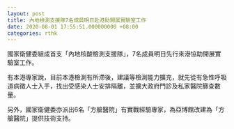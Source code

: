 ```yaml
---
layout: post
title: 內地檢測支援隊7名成員明日赴港助開展實驗室工作
date: 2020-08-01 17:55:51.000000000 +08:00
categories: rthk
---
```


國家衛健委組成首支「內地核酸檢測支援隊」，7名成員明日先行來港協助開展實驗室工作。

有本港專家說，目前本港檢測有所滯後，建議等檢測能力擴充，就先從有急性呼吸道病徵人士入手，找出受感染人士安排隔離，並擴大政府門診及私家醫院篩查數量。

另外，國家衛健委亦派出6名「方艙醫院」有實戰經驗專家，為亞博館改建為「方艙醫院」提供技術支持。

